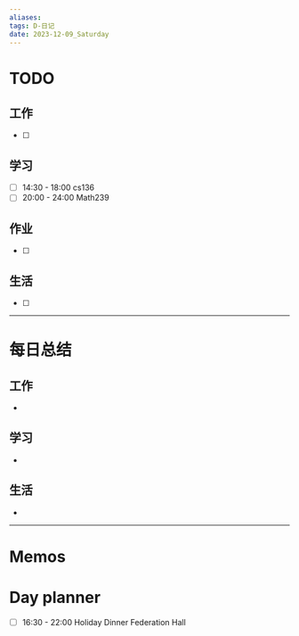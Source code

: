 ```yaml
---
aliases:
tags: D-日记
date: 2023-12-09_Saturday
---
```

# TODO

## 工作

- [ ] 
## 学习

- [ ] 14:30 - 18:00 cs136
- [ ] 20:00 - 24:00 Math239
## 作业

- [ ] 
## 生活

- [ ] 
*** 
# 每日总结

## 工作

- 
## 学习

- 
## 生活

- 

----------------------
# Memos



# Day planner

- [ ] 16:30 - 22:00 Holiday Dinner Federation Hall